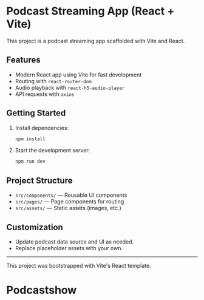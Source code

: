 # Podcast Streaming App (React + Vite)

This project is a podcast streaming app scaffolded with Vite and React.

## Features
- Modern React app using Vite for fast development
- Routing with `react-router-dom`
- Audio playback with `react-h5-audio-player`
- API requests with `axios`

## Getting Started

1. Install dependencies:
   ```sh
   npm install
   ```
2. Start the development server:
   ```sh
   npm run dev
   ```

## Project Structure
- `src/components/` — Reusable UI components
- `src/pages/` — Page components for routing
- `src/assets/` — Static assets (images, etc.)

## Customization
- Update podcast data source and UI as needed.
- Replace placeholder assets with your own.

---

This project was bootstrapped with Vite's React template.
# Podcastshow
